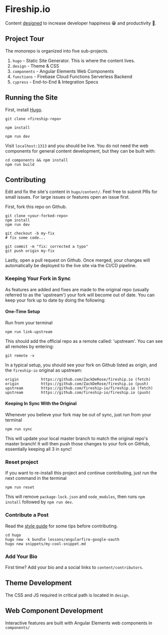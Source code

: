 # Fireship.io

Content [designed](https://fireship.io/mission/) to increase developer happiness 😁 and productivity 🚀.

## Project Tour

The monorepo is organized into five sub-projects. 

1. `hugo` - Static Site Generator. This is where the content lives. 
2. `design` - Theme & CSS
3. `components` - Angular Elements Web Components
4. `functions` - Firebase Cloud Functions Serverless Backend
5. `cypress` - End-to-End & Integration Specs

## Running the Site


First, install [Hugo](https://gohugo.io/getting-started/installing/).

```shell
git clone <fireship-repo>

npm install

npm run dev
```

Visit `localhost:1313` and you should be live. You do not need the web components for general content development, but they can be built with:

```shell
cd components && npm install
npm run build
```

## Contributing

Edit and fix the site's content in `hugo/content/`. Feel free to submit PRs for small issues. For large issues or features open an issue first. 

First, fork this repo on Github.

```shell
git clone <your-forked-repo>
npm install
npm run dev

git checkout -b my-fix
# fix some code...

git commit -m "fix: corrected a typo"
git push origin my-fix
```

Lastly, open a pull request on Github. Once merged, your changes will automatically be deployed to the live site via the CI/CD pipeline. 

### Keeping Your Fork in Sync

As features are added and fixes are made to the original repo (usually referred to as the 'upstream') your fork will become out of date. You can keep your fork up to date by doing the following:

#### One-Time Setup

Run from your terminal

```shell
npm run link-upstream
```

This should add the official repo as a remote called: 'upstream'. You can see all remotes by entering:

```shell
git remote -v
```

In a typical setup, you should see your fork on Github listed as origin, and the `fireship-io` original as upstream:

```
origin          https://github.com/ZackDeRose/fireship.io (fetch)
origin          https://github.com/ZackDeRose/fireship.io (push)
upstream        https://github.com/fireship-io/fireship.io (fetch)
upstream        https://github.com/fireship-io/fireship.io (push)
```

#### Keeping In Sync With the Original

Whenever you believe your fork may be out of sync, just run from your terminal

```shell
npm run sync
```

This will update your local master branch to match the original repo's master branch! It will then push those changes to your fork on GitHub, essentially keeping all 3 in sync!

### Reset project

If you want to re-install this project and continue contributing, just run the next command in the terminal

```shell
npm run reset
```

This will remove `package-lock.json` and `node_modules`, then runs `npm install` followed by `npm run dev`.

### Contribute a Post

Read the [style guide](https://fireship.io/style-guide/) for some tips before contributing. 

```shell
cd hugo
hugo new -k bundle lessons/angularfire-google-oauth
hugo new snippets/my-cool-snippet.md
```

### Add Your Bio

First time? Add your bio and a social links to `content/contributors`. 

## Theme Development

The CSS and JS required in critical path is located in `design`.

## Web Component Development

Interactive features are built with Angular Elements web components in `components/`
